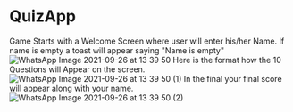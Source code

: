 # QuizApp
Game Starts with a Welcome Screen where user will enter his/her Name. If name is empty a toast will appear saying "Name is empty"
![WhatsApp Image 2021-09-26 at 13 39 50](https://user-images.githubusercontent.com/60402647/134799678-1c0e0e2f-b955-41cf-acfb-f957d5c5cb7f.jpeg)
Here is the format how the 10 Questions will Appear on the screen.
![WhatsApp Image 2021-09-26 at 13 39 50 (1)](https://user-images.githubusercontent.com/60402647/134799747-f1dec4fd-cbdd-4295-8687-b4f9e596ab02.jpeg)
In the final your final score will appear along with your name.
![WhatsApp Image 2021-09-26 at 13 39 50 (2)](https://user-images.githubusercontent.com/60402647/134799754-a006db69-f845-4541-903c-42251cf921be.jpeg)
